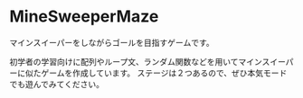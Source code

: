 # MineSweeperMaze
マインスイーパーをしながらゴールを目指すゲームです。

初学者の学習向けに配列やループ文、ランダム関数などを用いてマインスイーパーに似たゲームを作成しています。
ステージは２つあるので、ぜひ本気モードでも遊んでみてください。
